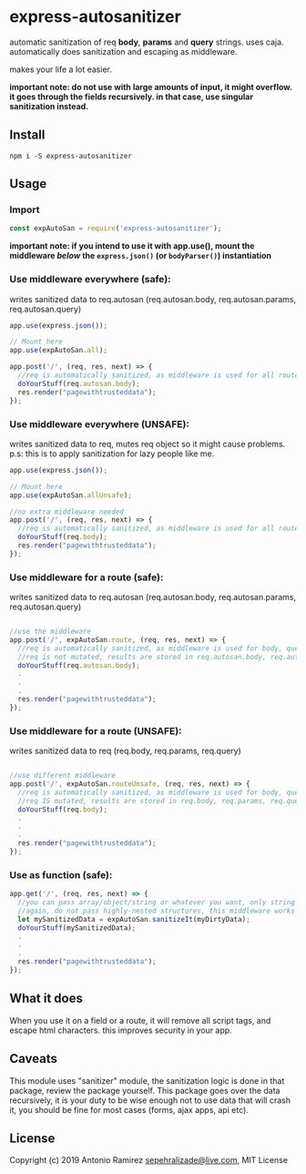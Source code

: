 # express-autosanitizer

automatic sanitization of req **body**, **params** and **query** strings. uses caja. automatically does sanitization and escaping as middleware.

makes your life a lot easier.

**important note: do not use with large amounts of input, it might overflow. it goes through the fields recursively.
in that case, use singular sanitization instead.**

## Install

```
npm i -S express-autosanitizer
```

## Usage

### Import 

```javascript
const expAutoSan = require('express-autosanitizer');
```
**important note: if you intend to use it with app.use(), mount the middleware *below* the `express.json()` (or `bodyParser()`) instantiation**

### Use middleware everywhere (safe):

  writes sanitized data to req.autosan (req.autosan.body, req.autosan.params, req.autosan.query)
  
```javascript
app.use(express.json());

// Mount here
app.use(expAutoSan.all);

app.post('/', (req, res, next) => {
  //req is automatically sanitized, as middleware is used for all routes
  doYourStuff(req.autosan.body);
  res.render("pagewithtrusteddata");
});
```

### Use middleware everywhere (UNSAFE):

  writes sanitized data to req, mutes req object so it might cause problems.
  p.s: this is to apply sanitization for lazy people like me.
  
```javascript
app.use(express.json());

// Mount here
app.use(expAutoSan.allUnsafe);

//no extra middleware needed
app.post('/', (req, res, next) => {
  //req is automatically sanitized, as middleware is used for all routes
  doYourStuff(req.body);
  res.render("pagewithtrusteddata");
});
```

### Use middleware for a route (safe):

   writes sanitized data to req.autosan (req.autosan.body, req.autosan.params, req.autosan.query)

```javascript

//use the middleware
app.post('/', expAutoSan.route, (req, res, next) => {
  //req is automatically sanitized, as middleware is used for body, query and params of this route
  //req is not mutated, results are stored in req.autosan.body, req.autosan.params, req.autosan.query
  doYourStuff(req.autosan.body);
  .
  .
  .
  res.render("pagewithtrusteddata");
});
```

### Use middleware for a route (UNSAFE):

   writes sanitized data to req (req.body, req.params, req.query)

```javascript

//use different middleware
app.post('/', expAutoSan.routeUnsafe, (req, res, next) => {
  //req is automatically sanitized, as middleware is used for body, query and params of this route
  //req IS mutated, results are stored in req.body, req.params, req.query
  doYourStuff(req.body);
  .
  .
  .
  res.render("pagewithtrusteddata");
});
```

### Use as function (safe):

```javascript
app.get('/', (req, res, next) => {
  //you can pass array/object/string or whatever you want, only string parts will be sanitized
  //again, do not pass highly-nested structures, this middleware works recursively
  let mySanitizedData = expAutoSan.sanitizeIt(myDirtyData);
  doYourStuff(mySanitizedData);
  .
  .
  .
  res.render("pagewithtrusteddata");
});
```

## What it does

When you use it on a field or a route, it will remove all script tags, and escape html characters. this improves security in your app.


## Caveats

This module uses "sanitizer" module, the sanitization logic is done in that package, review the package yourself.
This package goes over the data recursively, it is your duty to be wise enough not to use data that will crash it, you should be fine for most cases (forms, ajax apps, api etc).

## License

Copyright (c) 2019 Antonio Ramirez <sepehralizade@live.com>, MIT License
